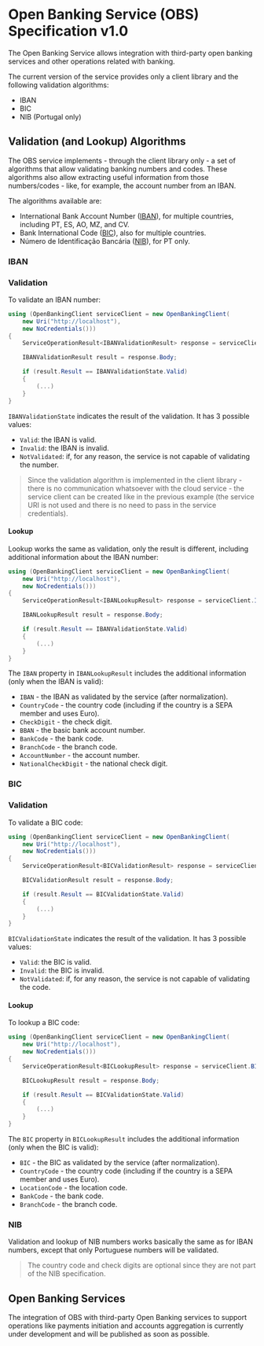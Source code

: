 # Open Banking Service (OBS) Specification v1.0

The Open Banking Service allows integration with third-party open banking services and other operations related with banking.

The current version of the service provides only a client library and the following validation algorithms:

- IBAN
- BIC
- NIB (Portugal only)

## Validation (and Lookup) Algorithms

The OBS service implements - through the client library only - a set of algorithms that allow validating banking numbers and codes. These algorithms also allow extracting useful information from those numbers/codes - like, for example, the account number from an IBAN.

The algorithms available are:

- International Bank Account Number ([IBAN](https://en.wikipedia.org/wiki/International_Bank_Account_Number)), for multiple countries, including PT, ES, AO, MZ, and CV.
- Bank International Code ([BIC](https://en.wikipedia.org/wiki/ISO_9362)), also for multiple countries.
- Número de Identificação Bancária ([NIB](https://pt.wikipedia.org/wiki/N%C3%BAmero_de_Identifica%C3%A7%C3%A3o_Banc%C3%A1ria)), for PT only.

### IBAN

### Validation

To validate an IBAN number:

```csharp
using (OpenBankingClient serviceClient = new OpenBankingClient(
    new Uri("http://localhost"),
    new NoCredentials()))
{
    ServiceOperationResult<IBANValidationResult> response = serviceClient.IBAN.ValidateIBAN("SE35 5000 0000 0549 1000 0003");

    IBANValidationResult result = response.Body;

    if (result.Result == IBANValidationState.Valid)
    {
        (...)
    }
}
```

`IBANValidationState` indicates the result of the validation. It has 3 possible values:

- `Valid`: the IBAN is valid.
- `Invalid`: the IBAN is invalid.
- `NotValidated`: if, for any reason, the service is not capable of validating the number.

> Since the validation algorithm is implemented in the client library - there is no communication whatsoever with the cloud service - the service client can be created like in the previous example (the service URI is not used and there is no need to pass in the service credentials).

#### Lookup

Lookup works the same as validation, only the result is different, including additional information about the IBAN number:

```csharp
using (OpenBankingClient serviceClient = new OpenBankingClient(
    new Uri("http://localhost"),
    new NoCredentials()))
{
    ServiceOperationResult<IBANLookupResult> response = serviceClient.IBAN.LookupIBAN("SE3550000000054910000003");

    IBANLookupResult result = response.Body;

    if (result.Result == IBANValidationState.Valid)
    {
        (...)
    }
}
```

The `IBAN` property in `IBANLookupResult` includes the additional information (only when the IBAN is valid):

- `IBAN` - the IBAN as validated by the service (after normalization).
- `CountryCode` - the country code (including if the country is a SEPA member and uses Euro).
- `CheckDigit` - the check digit.
- `BBAN` - the basic bank account number.
- `BankCode` - the bank code.
- `BranchCode` - the branch code.
- `AccountNumber` - the account number.
- `NationalCheckDigit` - the national check digit.

### BIC

### Validation

To validate a BIC code:

```csharp
using (OpenBankingClient serviceClient = new OpenBankingClient(
    new Uri("http://localhost"),
    new NoCredentials()))
{
    ServiceOperationResult<BICValidationResult> response = serviceClient.BIC.ValidateBIX("MPIOPTPL");

    BICValidationResult result = response.Body;

    if (result.Result == BICValidationState.Valid)
    {
        (...)
    }
}
```

`BICValidationState` indicates the result of the validation. It has 3 possible values:

- `Valid`: the BIC is valid.
- `Invalid`: the BIC is invalid.
- `NotValidated`: if, for any reason, the service is not capable of validating the code.

#### Lookup

To lookup a BIC code:

```csharp
using (OpenBankingClient serviceClient = new OpenBankingClient(
    new Uri("http://localhost"),
    new NoCredentials()))
{
    ServiceOperationResult<BICLookupResult> response = serviceClient.BIC.LookupBIC("MPIOPTPL");

    BICLookupResult result = response.Body;

    if (result.Result == BICValidationState.Valid)
    {
        (...)
    }
}
```

The `BIC` property in `BICLookupResult` includes the additional information (only when the BIC is valid):

- `BIC` - the BIC as validated by the service (after normalization).
- `CountryCode` - the country code (including if the country is a SEPA member and uses Euro).
- `LocationCode` - the location code.
- `BankCode` - the bank code.
- `BranchCode` - the branch code.

### NIB

Validation and lookup of NIB numbers works basically the same as for IBAN numbers, except that only Portuguese numbers will be validated.

> The country code and check digits are optional since they are not part of the NIB specification.

## Open Banking Services

The integration of OBS with third-party Open Banking services to support operations like payments initiation and accounts aggregation is currently under development and will be published as soon as possible.